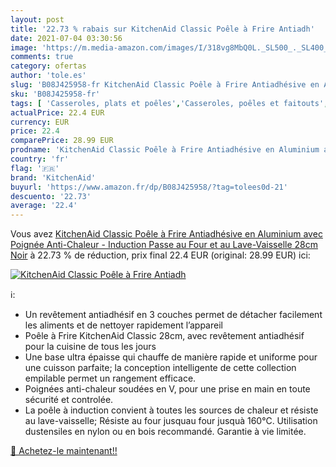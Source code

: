 ```yaml
---
layout: post
title: '22.73 % rabais sur KitchenAid Classic Poêle à Frire Antiadh'
date: 2021-07-04 03:30:56
image: 'https://m.media-amazon.com/images/I/318vg8MbQ0L._SL500_._SL400_.jpg'
comments: true
category: ofertas
author: 'tole.es'
slug: 'B08J425958-fr KitchenAid Classic Poêle à Frire Antiadhésive en Aluminium...'
sku: 'B08J425958-fr'
tags: [ 'Casseroles, plats et poêles','Casseroles, poêles et faitouts','Cuisine et Maison','Poêles à frire','kitchenaid', ]
actualPrice: 22.4 EUR
currency: EUR
price: 22.4
comparePrice: 28.99 EUR
prodname: 'KitchenAid Classic Poêle à Frire Antiadhésive en Aluminium avec Poignée Anti-Chaleur - Induction  Passe au Four et au Lave-Vaisselle  28cm  Noir'
country: 'fr'
flag: '🇫🇷'
brand: 'KitchenAid'
buyurl: 'https://www.amazon.fr/dp/B08J425958/?tag=tolees0d-21'
descuento: '22.73'
average: '22.4'
---
```


Vous avez [KitchenAid Classic Poêle à Frire Antiadhésive en Aluminium avec Poignée Anti-Chaleur - Induction  Passe au Four et au Lave-Vaisselle  28cm  Noir](https://www.amazon.fr/dp/B08J425958/?tag=tolees0d-21)  à  22.73 % de réduction, prix final  22.4 EUR (original: 28.99 EUR) ici:

[![KitchenAid Classic Poêle à Frire Antiadh](https://m.media-amazon.com/images/I/318vg8MbQ0L._SL500_._SL400_.jpg)](https://www.amazon.fr/dp/B08J425958/?tag=tolees0d-21)

ℹ️:

- Un revêtement antiadhésif en 3 couches permet de détacher facilement les aliments et de nettoyer rapidement l’appareil
- Poêle à Frire KitchenAid Classic 28cm, avec revêtement antiadhésif pour la cuisine de tous les jours
- Une base ultra épaisse qui chauffe de manière rapide et uniforme pour une cuisson parfaite; la conception intelligente de cette collection empilable permet un rangement efficace.
- Poignées anti-chaleur soudées en V, pour une prise en main en toute sécurité et controlée.
- La poêle à induction convient à toutes les sources de chaleur et résiste au lave-vaisselle; Résiste au four jusquau four jusquà 160°C. Utilisation dustensiles en nylon ou en bois recommandé. Garantie à vie limitée.

[🛒 Achetez-le maintenant!!](https://www.amazon.fr/dp/B08J425958/?tag=tolees0d-21)
